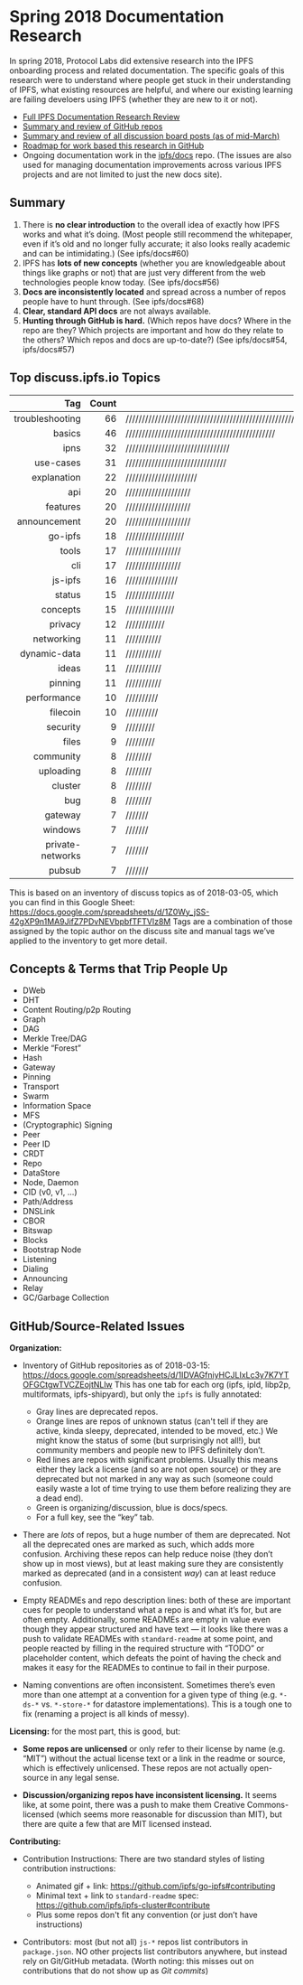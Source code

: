 # Spring 2018 Documentation Research

In spring 2018, Protocol Labs did extensive research into the IPFS onboarding process and related documentation. The specific goals of this research were to understand where people get stuck in their understanding of IPFS, what existing resources are helpful, and where our existing learning are failing develoers using IPFS (whether they are new to it or not).

* [Full IPFS Documentation Research Review](https://ipfs.io/ipfs/QmNj68gTzAs9QbfMKzMGurXP2WCmA6GTcKuUkWm4kBV1Qn/html/)
* [Summary and review of GitHub repos](https://docs.google.com/spreadsheets/d/1IDVAGfniyHCJLIxLc3y7K7YTOFGCtgwTVCZEojtNLlw)
* [Summary and review of all discussion board posts (as of mid-March)](https://docs.google.com/spreadsheets/d/1Z0Wy_jSS-42gXP9n1MA9JifZ7PDvNEVbpbfTFTVlz8M)
* [Roadmap for work based this research in GitHub](https://github.com/ipfs/docs/issues/58)
* Ongoing documentation work in the [ipfs/docs](https://github.com/ipfs/docs) repo. (The issues are also used for managing documentation improvements across various IPFS projects and are not limited to just the new docs site).


## Summary

1. There is **no clear introduction** to the overall idea of exactly how IPFS works and what it’s doing. (Most people still recommend the whitepaper, even if it’s old and no longer fully accurate; it also looks really academic and can be intimidating.) (See ipfs/docs#60)
2. IPFS has **lots of new concepts** (whether you are knowledgeable about things like graphs or not) that are just very different from the web technologies people know today. (See ipfs/docs#56)
3. **Docs are inconsistently located** and spread across a number of repos people have to hunt through. (See ipfs/docs#68)
4. **Clear, standard API docs** are not always available.
5. **Hunting through GitHub is hard.** (Which repos have docs? Where in the repo are they? Which projects are important and how do they relate to the others? Which repos and docs are up-to-date?) (See ipfs/docs#54, ipfs/docs#57)


## Top discuss.ipfs.io Topics

| Tag        | Count |      |
| ---------: | ----: | :--- |
| troubleshooting | 66 | ////////////////////////////////////////////////////////////////// |
| basics | 46 | ////////////////////////////////////////////// |
| ipns | 32 | //////////////////////////////// |
| use-cases | 31 | /////////////////////////////// |
| explanation | 22 | ////////////////////// |
| api | 20 | //////////////////// |
| features | 20 | //////////////////// |
| announcement | 20 | //////////////////// |
| go-ipfs | 18 | ////////////////// |
| tools | 17 | ///////////////// |
| cli | 17 | ///////////////// |
| js-ipfs | 16 | //////////////// |
| status | 15 | /////////////// |
| concepts | 15 | /////////////// |
| privacy | 12 | //////////// |
| networking | 11 | /////////// |
| dynamic-data | 11 | /////////// |
| ideas | 11 | /////////// |
| pinning | 11 | /////////// |
| performance | 10 | ////////// |
| filecoin | 10 | ////////// |
| security | 9 | ///////// |
| files | 9 | ///////// |
| community | 8 | //////// |
| uploading | 8 | //////// |
| cluster | 8 | //////// |
| bug | 8 | //////// |
| gateway | 7 | /////// |
| windows | 7 | /////// |
| private-networks | 7 | /////// |
| pubsub | 7 | /////// |

This is based on an inventory of discuss topics as of 2018-03-05, which you can find in this Google Sheet: https://docs.google.com/spreadsheets/d/1Z0Wy_jSS-42gXP9n1MA9JifZ7PDvNEVbpbfTFTVlz8M Tags are a combination of those assigned by the topic author on the discuss site and manual tags we’ve applied to the inventory to get more detail.


## Concepts & Terms that Trip People Up

- DWeb
- DHT
- Content Routing/p2p Routing
- Graph
- DAG
- Merkle Tree/DAG
- Merkle “Forest”
- Hash
- Gateway
- Pinning
- Transport
- Swarm
- Information Space
- MFS
- (Cryptographic) Signing
- Peer
- Peer ID
- CRDT
- Repo
- DataStore
- Node, Daemon
- CID (v0, v1, …)
- Path/Address
- DNSLink
- CBOR
- Bitswap
- Blocks
- Bootstrap Node
- Listening
- Dialing
- Announcing
- Relay
- GC/Garbage Collection


## GitHub/Source-Related Issues

**Organization:**

- Inventory of GitHub repositories as of 2018-03-15: https://docs.google.com/spreadsheets/d/1IDVAGfniyHCJLIxLc3y7K7YTOFGCtgwTVCZEojtNLlw This has one tab for each org (ipfs, ipld, libp2p, multiformats, ipfs-shipyard), but only the `ipfs` is fully annotated:

    - Gray lines are deprecated repos.
    - Orange lines are repos of unknown status (can't tell if they are active, kinda sleepy, deprecated, intended to be moved, etc.) We might know the status of some (but surprisingly not all!), but community members and people new to IPFS definitely don’t.
    - Red lines are repos with significant problems. Usually this means either they lack a license (and so are not open source) or they are deprecated but not marked in any way as such (someone could easily waste a lot of time trying to use them before realizing they are a dead end).
    - Green is organizing/discussion, blue is docs/specs.
    - For a full key, see the “key” tab.

- There are *lots* of repos, but a huge number of them are deprecated. Not all the deprecated ones are marked as such, which adds more confusion. Archiving these repos can help reduce noise (they don’t show up in most views), but at least making sure they are consistently marked as deprecated (and in a consistent *way*) can at least reduce confusion.

- Empty READMEs and repo description lines: both of these are important cues for people to understand what a repo is and what it’s for, but are often empty. Additionally, some READMEs are empty in value even though they appear structured and have text — it looks like there was a push to validate READMEs with `standard-readme` at some point, and people reacted by filling in the required structure with “TODO” or placeholder content, which defeats the point of having the check and makes it easy for the READMEs to continue to fail in their purpose.

- Naming conventions are often inconsistent. Sometimes there’s even more than one attempt at a convention for a given type of thing (e.g. `*-ds-*` vs. `*-store-*` for datastore implementations). This is a tough one to fix (renaming a project is all kinds of messy).

**Licensing:** for the most part, this is good, but:

- **Some repos are unlicensed** or only refer to their license by name (e.g. “MIT”) without the actual license text or a link in the readme or source, which is effectively unlicensed. These repos are not actually open-source in any legal sense.

- **Discussion/organizing repos have inconsistent licensing.** It seems like, at some point, there was a push to make them Creative Commons-licensed (which seems more reasonable for discussion than MIT), but there are quite a few that are MIT licensed instead.

**Contributing:**

- Contribution Instructions: There are two standard styles of listing contribution instructions:
    - Animated gif + link: https://github.com/ipfs/go-ipfs#contributing
    - Minimal text + link to `standard-readme` spec: https://github.com/ipfs/ipfs-cluster#contribute
    - Plus some repos don't fit any convention (or just don’t have instructions)

- Contributors: most (but not all) `js-*` repos list contributors in `package.json`. NO other projects list contributors anywhere, but instead rely on Git/GitHub metadata. (Worth noting: this misses out on contributions that do not show up as *Git commits*)
